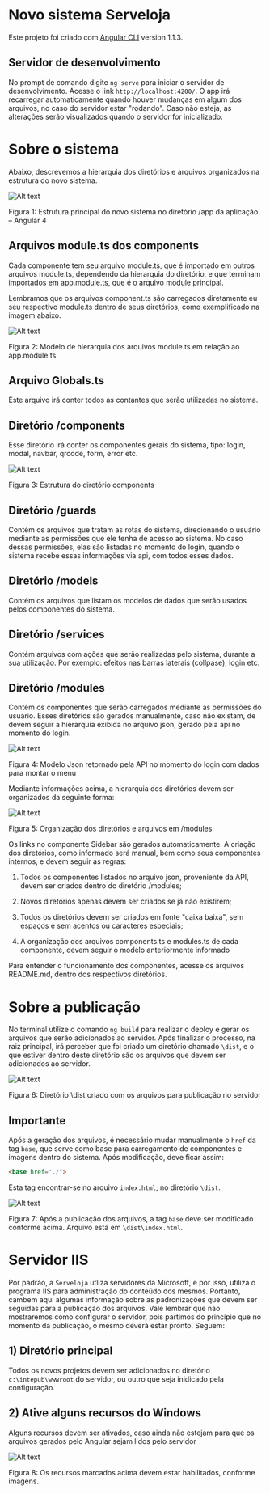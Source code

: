 # Novo sistema Serveloja

Este projeto foi criado com [Angular CLI](https://github.com/angular/angular-cli) version 1.1.3.

## Servidor de desenvolvimento

No prompt de comando digite `ng serve` para iniciar o servidor de desenvolvimento. Acesse o link `http://localhost:4200/`. O app irá recarregar automaticamente quando houver mudanças em algum dos arquivos, no caso do servidor estar "rodando". Caso não esteja, as alterações serão visualizados quando o servidor for inicializado.

# Sobre o sistema

Abaixo, descrevemos a hierarquia dos diretórios e arquivos organizados na estrutura do novo sistema.

![Alt text](images_readme/raiz-principal.jpg?raw=true "Estrutura principal do sistema")

Figura 1: Estrutura principal do novo sistema no diretório /app da aplicação – Angular 4

## Arquivos module.ts dos components

Cada componente tem seu arquivo module.ts, que é importado em outros arquivos module.ts, dependendo da hierarquia do diretório, e que terminam importados em app.module.ts, que é o arquivo module principal.

Lembramos que os arquivos component.ts são carregados diretamente eu seu respectivo module.ts dentro de seus diretórios, como exemplificado na imagem abaixo.

![Alt text](images_readme/hierarquia.jpg?raw=true "Modelo de estrutura e hierarquia dos arquivos module")

Figura 2: Modelo de hierarquia dos arquivos module.ts em relação ao app.module.ts

## Arquivo Globals.ts

Este arquivo irá conter todos as contantes que serão utilizadas no sistema.

## Diretório /components

Esse diretório irá conter os componentes gerais do sistema, tipo: login, modal, navbar, qrcode, form, error etc. 

![Alt text](images_readme/raiz-component.jpg?raw=true "Estrutura do diretório components")

Figura 3: Estrutura do diretório components

## Diretório /guards

Contém os arquivos que tratam as rotas do sistema, direcionando o usuário mediante as permissões que ele tenha de acesso ao sistema. No caso dessas permissões, elas são listadas no momento do login, quando o sistema recebe essas informações via api, com todos esses dados.

## Diretório /models

Contém os arquivos que listam os modelos de dados que serão usados pelos componentes do sistema. 
  
## Diretório /services

Contém arquivos com ações que serão realizadas pelo sistema, durante a sua utilização. Por exemplo: efeitos nas barras laterais (collpase), login etc.

## Diretório /modules

Contém os componentes que serão carregados mediante as permissões do usuário. Esses diretórios são gerados manualmente, caso não existam, de devem seguir a hierarquia exibida no arquivo json, gerado pela api no momento do login. 

![Alt text](images_readme/modelo-json.jpg?raw=true "Modelo Json retornado pela API no momento do login")

Figura 4: Modelo Json retornado pela API no momento do login com dados para montar o menu

Mediante informações acima, a hierarquia dos diretórios devem ser organizados da seguinte forma:

![Alt text](images_readme/diretorios.jpg?raw=true "Hierarquia no diretório modules")

Figura 5: Organização dos diretórios e arquivos em /modules

Os links no componente Sidebar são gerados automaticamente. A criação dos diretórios, como informado será manual, bem como seus componentes internos, e devem seguir as regras:

1) Todos os componentes listados no arquivo json, proveniente da API, devem ser criados dentro do diretório /modules;

2) Novos diretórios apenas devem ser criados se já não existirem;

3) Todos os diretórios devem ser criados em fonte "caixa baixa", sem espaços e sem acentos ou caracteres especiais;

4) A organização dos arquivos components.ts e modules.ts de cada componente, devem seguir o modelo anteriormente informado

Para entender o funcionamento dos componentes, acesse os arquivos README.md, dentro dos respectivos diretórios.

# Sobre a publicação

No terminal utilize o comando `ng build` para realizar o deploy e gerar os arquivos que serão adicionados ao servidor. Após finalizar o processo, na raiz principal, irá perceber que foi criado um diretório chamado `\dist`, e o que estiver dentro deste diretório são os arquivos que devem ser adicionados ao servidor.

![Alt text](images_readme/dist.jpg?raw=true "Diretório \dist criado")

Figura 6: Diretório \dist criado com os arquivos para publicação no servidor

## Importante

Após a geração dos arquivos, é necessário mudar manualmente o `href` da tag `base`, que serve como base para carregamento de componentes e imagens dentro do sistema. Após modificação, deve ficar assim:

```html
<base href="./">
```

Esta tag encontrar-se no arquivo `index.html`, no diretório `\dist`.

![Alt text](images_readme/base-href.jpg?raw=true "Valor da tag já modificado")

Figura 7: Após a publicação dos arquivos, a tag `base` deve ser modificado conforme acima. Arquivo está em `\dist\index.html`.

# Servidor IIS

Por padrão, a `Serveloja` utliza servidores da Microsoft, e por isso, utiliza o programa IIS para administração do conteúdo dos mesmos. Portanto, cambem aqui algumas informação sobre as padronizações que devem ser seguidas para a publicação dos arquivos. Vale lembrar que não mostraremos como configurar o servidor, pois partimos do princípio que no momento da publicação, o mesmo deverá estar pronto. Seguem:

## 1) Diretório principal

Todos os novos projetos devem ser adicionados no diretório `c:\intepub\wwwroot` do servidor, ou outro que seja inidicado pela configuração.

## 2) Ative alguns recursos do Windows

Alguns recursos devem ser ativados, caso ainda não estejam para que os arquivos gerados pelo Angular sejam lidos pelo servidor

![Alt text](images_readme/recursos.jpg?raw=true "Recursos do Windows")

Figura 8: Os recursos marcados acima devem estar habilitados, conforme imagens.